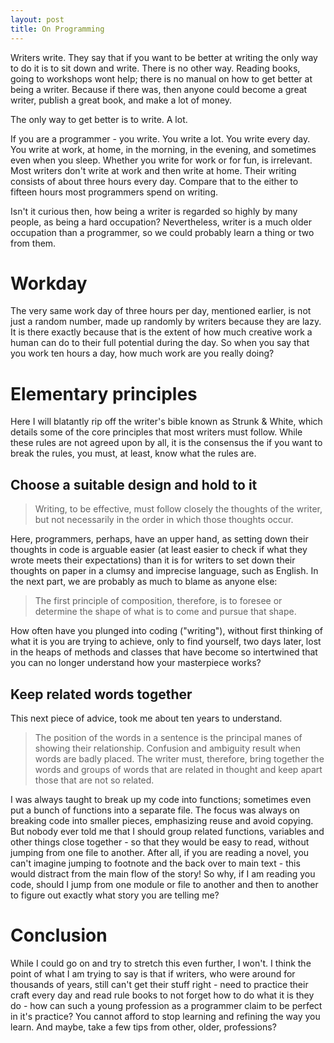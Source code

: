 ```yaml
---
layout: post
title: On Programming
---
```


Writers write. They say that if you want to be better at writing the only way to do it is to sit down and write.
There is no other way. Reading books, going to workshops wont help; there is no manual on how to get better at being a writer. Because if there was,
then anyone could become a great writer, publish a great book, and make a lot of money.

The only way to get better is to write. A lot.

If you are a programmer - you write. You write a lot. You write every day. You write at work, at home, in the morning, in the evening, and sometimes even when you sleep.
Whether you write for work or for fun, is irrelevant. Most writers don't write at work and then write at home. Their writing consists of about three hours every day. Compare that to the either to
fifteen hours most programmers spend on writing.

Isn't it curious then, how being a writer is regarded so highly by many people, as being a hard occupation? Nevertheless, writer is a much older occupation than a programmer, so we could probably
learn a thing or two from them. 

Workday
=======
The very same work day of three hours per day, mentioned earlier, is not just a random number, made up randomly by writers because they are lazy. It is there exactly because that is the extent of how
much creative work a human can do to their full potential during the day. So when you say that you work ten hours a day, how much work are you really doing?

Elementary principles
=====================

Here I will blatantly rip off the writer's bible known as Strunk & White, which details some of the core principles that most writers must follow. While these rules are not agreed upon
by all, it is the consensus the if you want to break the rules, you must, at least, know what the rules are.

Choose a suitable design and hold to it
---------------------------------------
>Writing, to be effective, must follow closely the thoughts of the writer, but
>not necessarily in the order in which those thoughts occur.

Here, programmers, perhaps, have an upper hand, as setting down their thoughts in code is arguable easier (at least easier to check if what they 
wrote meets their expectations) than it is for writers to set down their thoughts on paper in a clumsy and imprecise language, such as English. In the next part,
we are probably as much to blame as anyone else:

>The first principle of composition, therefore, is to foresee or determine the
>shape of what is to come and pursue that shape.

How often have you plunged into coding ("writing"), without first thinking of what it is you are trying to achieve, only to find yourself, two days later, lost in 
the heaps of methods and classes that have become so intertwined that you can no longer understand how your masterpiece works? 

Keep related words together
----------------------------
This next piece of advice, took me about ten years to understand.

> The position of the words in a sentence is the principal manes of showing
> their relationship. Confusion and ambiguity result when words are badly
> placed. The writer must, therefore, bring together the words and groups of
> words that are related in thought and keep apart those that are not so
> related.

I was always taught to break up my code into functions; sometimes even put a bunch of functions into 
a separate file. The focus was always on breaking code into smaller pieces, emphasizing reuse and avoid copying. But nobody ever 
told me that I should group related functions, variables and other things close together - so that they would be easy to read, without 
jumping from one file to another. After all, if you are reading a novel, you can't imagine jumping to footnote and the back over to main text - this 
would distract from the main flow of the story! So why, if I am reading you code, should I jump from one module or file to another and then to another to figure out
exactly what story you are telling me?

Conclusion
==========
While I could go on and try to stretch this even further, I won't. I think the point of what I am trying to say is that if writers, who were around for thousands of years,
still can't get their stuff right - need to practice their craft every day and read rule books to not forget how to do what it is they do - how can such a young profession
as a programmer claim to be perfect in it's practice? You cannot afford to stop learning and refining the way you learn. And maybe, take a few tips from other, older, professions?
